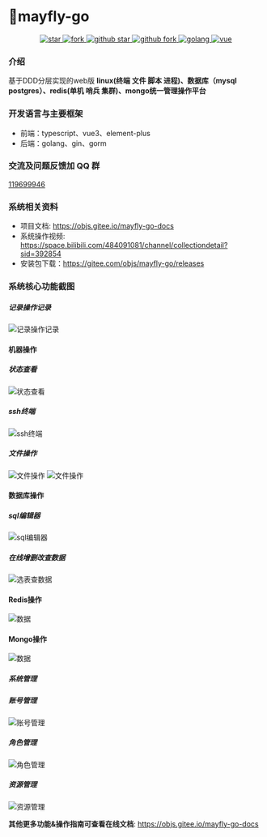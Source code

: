 # 🌈mayfly-go

<p align="center">
  <a href="https://gitee.com/objs/mayfly-go" target="_blank">
    <img src="https://gitee.com/objs/mayfly-go/badge/star.svg?theme=white" alt="star"/>
    <img src="https://gitee.com/objs/mayfly-go/badge/fork.svg" alt="fork"/>
  </a>
  <a href="https://github.com/may-fly/mayfly-go" target="_blank">
    <img src="https://img.shields.io/github/stars/may-fly/mayfly-go.svg?style=social" alt="github star"/>
    <img src="https://img.shields.io/github/forks/may-fly/mayfly-go.svg?style=social" alt="github fork"/>
  </a>
  <a href="https://github.com/golang/go" target="_blank">
    <img src="https://img.shields.io/badge/Golang-1.18%2B-yellow.svg" alt="golang"/>
  </a>
  <a href="https://cn.vuejs.org" target="_blank">
    <img src="https://img.shields.io/badge/Vue-3.x-green.svg" alt="vue">
  </a>
</p>


### 介绍
基于DDD分层实现的web版 **linux(终端 文件 脚本 进程)、数据库（mysql postgres）、redis(单机 哨兵 集群)、mongo统一管理操作平台**


### 开发语言与主要框架
- 前端：typescript、vue3、element-plus
- 后端：golang、gin、gorm


### 交流及问题反馈加 QQ 群
<a target="_blank" href="https://qm.qq.com/cgi-bin/qm/qr?k=IdJSHW0jTMhmWFHBUS9a83wxtrxDDhFj&jump_from=webapi">119699946</a>


### 系统相关资料
- 项目文档: https://objs.gitee.io/mayfly-go-docs
- 系统操作视频: https://space.bilibili.com/484091081/channel/collectiondetail?sid=392854
- 安装包下载：https://gitee.com/objs/mayfly-go/releases


### 系统核心功能截图

##### 记录操作记录
![记录操作记录](https://images.gitee.com/uploads/images/2021/0508/204608_83ef7c33_1240250.png "屏幕截图.png")

#### 机器操作
##### 状态查看
![状态查看](https://objs.gitee.io/mayfly-go-docs/home/machine-status.jpg "屏幕截图.png")

##### ssh终端
![ssh终端](https://objs.gitee.io/mayfly-go-docs/home/machine-ssh.jpg "屏幕截图.png")

##### 文件操作
![文件操作](https://objs.gitee.io/mayfly-go-docs/home/file-dir.jpg "屏幕截图.png")
![文件操作](https://objs.gitee.io/mayfly-go-docs/home/file-content-update.jpg "屏幕截图.png")


#### 数据库操作
##### sql编辑器
![sql编辑器](https://objs.gitee.io/mayfly-go-docs/home/dbms-sql-editor.jpg "屏幕截图.png")

##### 在线增删改查数据
![选表查数据](https://objs.gitee.io/mayfly-go-docs/home/dbms-show-table-data.jpg "屏幕截图.png")


#### Redis操作
![数据](https://objs.gitee.io/mayfly-go-docs/home/redis-data-list.jpg "屏幕截图.png")


#### Mongo操作
![数据](https://objs.gitee.io/mayfly-go-docs/home/mongo-op.jpg "屏幕截图.png")


##### 系统管理
##### 账号管理
![账号管理](https://images.gitee.com/uploads/images/2021/0607/173919_a8d7dc18_1240250.png "屏幕截图.png")

##### 角色管理
![角色管理](https://images.gitee.com/uploads/images/2021/0607/174028_3654fb28_1240250.png "屏幕截图.png")

##### 资源管理
![资源管理](https://images.gitee.com/uploads/images/2021/0607/174436_e9e1535c_1240250.png "屏幕截图.png")


**其他更多功能&操作指南可查看在线文档**:  https://objs.gitee.io/mayfly-go-docs